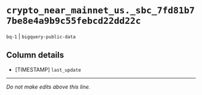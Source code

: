 # `crypto_near_mainnet_us._sbc_7fd81b77be8e4a9b9c55febcd22dd22c`
`bq-1` | `bigquery-public-data`

## Column details
* [TIMESTAMP] `last_update`

-------------------------------------------------------------------------------
*Do not make edits above this line.*
